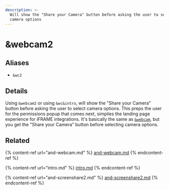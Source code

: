 ```yaml
---
description: >-
  Will show the "Share your Camera" button before asking the user to select
  camera options
---
```


# \&webcam2

## Aliases

* `&wc2`

## Details

Using `&webcam2` or using `&wc&intro`, will show the "Share your Camera" button before asking the user to select camera options. This preps the user for the permissions popup that comes next, simplies the landing page experience for iFRAME integrations. It's basically the same as [`&webcam`](and-webcam.md), but you get the "Share your Camera" button before selecting camera options.

## Related

{% content-ref url="and-webcam.md" %}
[and-webcam.md](and-webcam.md)
{% endcontent-ref %}

{% content-ref url="intro.md" %}
[intro.md](intro.md)
{% endcontent-ref %}

{% content-ref url="and-screenshare2.md" %}
[and-screenshare2.md](and-screenshare2.md)
{% endcontent-ref %}
